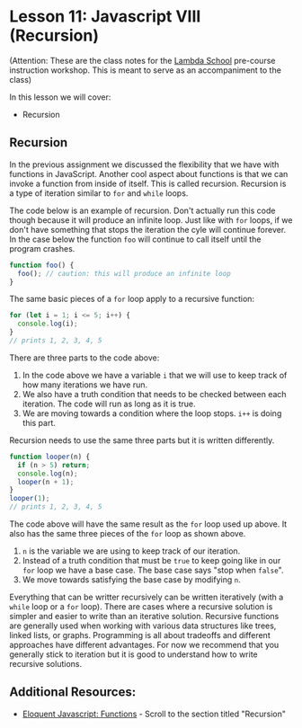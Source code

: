 # Lesson 11: Javascript VIII (Recursion)

(Attention: These are the class notes for the [Lambda School](http://www.lambdaschool.com) pre-course instruction workshop. This is meant to serve as an accompaniment to the class)

In this lesson we will cover:

- Recursion

## Recursion

In the previous assignment we discussed the flexibility that we have with functions in JavaScript. Another cool aspect about functions is that we can invoke a function from inside of itself. This is called recursion. Recursion is a type of iteration similar to `for` and `while` loops.

The code below is an example of recursion. Don't actually run this code though because it will produce an infinite loop. Just like with `for` loops, if we don't have something that stops the iteration the cyle will continue forever. In the case below the function `foo` will continue to call itself until the program crashes.

```javascript
function foo() {
  foo(); // caution: this will produce an infinite loop
}
```

The same basic pieces of a `for` loop apply to a recursive function:

```javascript
for (let i = 1; i <= 5; i++) {
  console.log(i);
}
// prints 1, 2, 3, 4, 5
```

There are three parts to the code above:

1. In the code above we have a variable `i` that we will use to keep track of how many iterations we have run.
2. We also have a truth condition that needs to be checked between each iteration. The code will run as long as it is true.
3. We are moving towards a condition where the loop stops. `i++` is doing this part.

Recursion needs to use the same three parts but it is written differently.

```javascript
function looper(n) {
  if (n > 5) return;
  console.log(n);
  looper(n + 1);
}
looper(1);
// prints 1, 2, 3, 4, 5
```

The code above will have the same result as the `for` loop used up above. It also has the same three pieces of the `for` loop as shown above.

1. `n` is the variable we are using to keep track of our iteration.
2. Instead of a truth condition that must be `true` to keep going like in our `for` loop we have a base case. The base case says "stop when `false`".
3. We move towards satisfying the base case by modifying `n`.

Everything that can be writter recursively can be written iteratively (with a `while` loop or a `for` loop). There are cases where a recursive
solution is simpler and easier to write than an iterative solution. Recursive functions are generally used when working with various data structures
like trees, linked lists, or graphs. Programming is all about tradeoffs and different approaches have different advantages. For now we recommend that
you generally stick to iteration but it is good to understand how to write recursive solutions.

## Additional Resources:

- [Eloquent Javascript: Functions](https://eloquentjavascript.net/03_functions.html) - Scroll to the section titled "Recursion"
